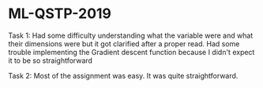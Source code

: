 # ML-QSTP-2019

Task 1:
Had some difficulty understanding what the variable were and what their dimensions were but it got clarified after a proper read. 
Had some trouble implementing the Gradient descent function because I didn't expect it to be so straightforward 

Task 2:
Most of the assignment was easy. It was quite straightforward.
